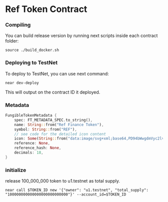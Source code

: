 # Ref Token Contract

### Compiling

You can build release version by running next scripts inside each contract folder:

```
source ./build_docker.sh
```

### Deploying to TestNet

To deploy to TestNet, you can use next command:
```
near dev-deploy
```

This will output on the contract ID it deployed.

### Metadata
```rust
FungibleTokenMetadata {
    spec: FT_METADATA_SPEC.to_string(),
    name: String::from("Ref Finance Token"),
    symbol: String::from("REF"),
    // see code for the detailed icon content
    icon: Some(String::from("data:image/svg+xml;base64,PD94bWwgdmVyc2lvbj0i......=")),
    reference: None,
    reference_hash: None,
    decimals: 18,
}
```

### initialize
release 100_000_000 token to u1.testnet as total supply.
```shell
near call $TOKEN_ID new '{"owner": "u1.testnet", "total_supply": "100000000000000000000000000"}' --account_id=$TOKEN_ID
```
